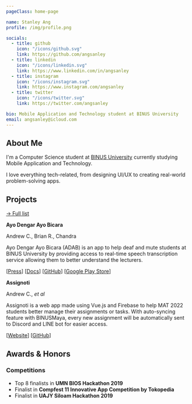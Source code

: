 ```yaml
---
pageClass: home-page

name: Stanley Ang
profile: /img/profile.png

socials:
  - title: github
    icon: "/icons/github.svg"
    link: https://github.com/angsanley
  - title: linkedin
    icon: "/icons/linkedin.svg"
    link: https://www.linkedin.com/in/angsanley
  - title: instagram
    icon: "/icons/instagram.svg"
    link: https://www.instagram.com/angsanley
  - title: twitter
    icon: "/icons/twitter.svg"
    link: https://twitter.com/angsanley

bio: Mobile Application and Technology student at BINUS University
email: angsanley@icloud.com
---
```


<ProfileSection :frontmatter="$page.frontmatter" />

## About Me

I'm a Computer Science student at [BINUS University](https://binus.ac.id/) currently studying Mobile Application and Technology.

I love everything tech-related, from designing UI/UX to creating real-world problem-solving apps.


## Projects


[→ Full list](/projects/)

<ProjectCard image="/img/adab.png" hideBorder=true>

  **Ayo Dengar Ayo Bicara**

  Andrew C., Brian R., Chandra
  
  Ayo Dengar Ayo Bicara (ADAB) is an app to help deaf and mute students at BINUS University by providing access to real-time speech transcription service allowing them to better understand the lecturers.
  
  [[Press](https://student.binus.ac.id/2020/09/aplikasi-adab-to-connect-dari-binusian-untuk-binusian/)] [[Docs](https://bearcatsdev.github.io/docs/adab/)] [[GitHub](https://github.com/bearcatsdev/adab)] [[Google Play Store](https://play.google.com/store/apps/details?id=com.ambinusian.adab)]

</ProjectCard>

<ProjectCard image="/img/assignoti.png" hideBorder=true>

  **Assignoti**

  Andrew C., *et al*
  
  Assignoti is a web app made using Vue.js and Firebase to help MAT 2022 students better manage their assignments or tasks. With auto-syncing feature with BINUSMaya, every new assignment will be automatically sent to Discord and LINE bot for easier access.
  
  [[Website](https://assignoti.web.app/)] [[GitHub](https://github.com/AngSanley/assignoti)]

</ProjectCard>


## Awards & Honors

### Competitions

- Top 8 finalists in **UMN BIOS Hackathon 2019**
- Finalist in **Compfest 11 Innovative App Competition by Tokopedia**
- Finalist in **UAJY Siloam Hackathon 2019**


<!-- Custom style for this page -->

<style lang="stylus">

.theme-container.home-page .page
  font-size 14px
  p
    margin 0 0 0.5rem
  p, ul, ol
    line-height normal
  a
    font-weight normal
  .theme-default-content:not(.custom) > h2
    margin-bottom 0.5rem
  .theme-default-content:not(.custom) > h2:first-child + p
    margin-top 0.5rem
  .theme-default-content:not(.custom) > h3
    padding-top 4rem

  /* Override */
  .md-card
    margin-top 0.5em
    .card-image
      padding 0.2rem
      img
        max-width 120px
        max-height 120px
    .card-content p
      -webkit-margin-after 0.2em

@media (max-width: 419px)
  .theme-container.home-page .page
    p, ul, ol
      line-height 1.5

    .md-card
      .card-image
        img 
          width 100%
          max-width 400px

</style>
